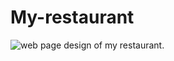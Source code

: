 # My-restaurant
![web page design of my restaurant](https://miro.com/app/board/uXjVOU6smCI=/?moveToWidget=3458764516886525353&cot=14).

